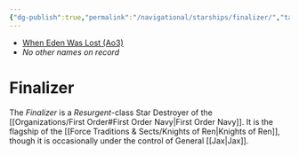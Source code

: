 ```yaml
---
{"dg-publish":true,"permalink":"/navigational/starships/finalizer/","tags":["starship","fonavy"],"noteIcon":"saber1"}
---
```


- [When Eden Was Lost (Ao3)](https://archiveofourown.org/works/19334440/chapters/45992584)
- *No other names on record*
# Finalizer
The *Finalizer* is a *Resurgent*-class Star Destroyer of the [[Organizations/First Order#First Order Navy\|First Order Navy]]. It is the flagship of the [[Force Traditions & Sects/Knights of Ren\|Knights of Ren]], though it is occasionally under the control of General [[Jax\|Jax]].  


